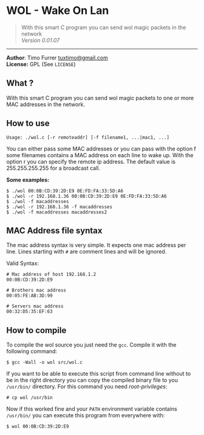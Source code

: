 # WOL - **W**ake **O**n **L**an
> With this smart C program you can send wol magic packets in the network<br />
> *Version 0.01.07*

***

**Author**: Timo Furrer <tuxtimo@gmail.com><br />
**License:** GPL (See `LICENSE`)

## What ?
With this smart C program you can send wol magic packets to one or more MAC addresses in the network.

## How to use
    Usage: ./wol.c [-r remoteaddr] [-f filename1, ...|mac1, ...]

You can either pass some MAC addresses or you can pass with the option f some filenames contains a MAC address on each line to wake up.
With the option r you can specify the remote ip address. The default value is 255.255.255.255 for a broadcast call.

**Some examples:**

    $ ./wol 00:0B:CD:39:2D:E9 0E:FD:FA:33:5D:A6
    $ ./wol -r 192.168.1.36 00:0B:CD:39:2D:E9 0E:FD:FA:33:5D:A6
    $ ./wol -f macaddresses
    $ ./wol -r 192.168.1.36 -f macaddresses
    $ ./wol -f macaddresses macaddresses2

## MAC Address file syntax
The mac address syntax is very simple. It expects one mac address per line.
Lines starting with `#` are comment lines and will be ignored.

Valid Syntax:

    # Mac address of host 192.168.1.2
    00:0B:CD:39:2D:E9

    # Brothers mac address
    00:05:FE:AB:3D:99

    # Servers mac address
    00:32:D5:35:EF:63

## How to compile
To compile the wol source you just need the `gcc`.
Compile it with the following command:

    $ gcc -Wall -o wol src/wol.c

If you want to be able to execute this script from command line without to be in the right directory you can copy the compiled binary file to you `/usr/bin/` directory.
For this command you need *root-privileges*:

    # cp wol /usr/bin

Now if this worked fine and your `PATH` environment variable contains `/usr/bin/` you can execute this program from everywhere with:

    $ wol 00:0B:CD:39:2D:E9
